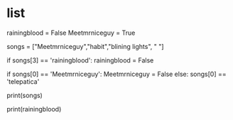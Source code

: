 # list
rainingblood = False
Meetmrniceguy = True

songs = ["Meetmrniceguy","habit","blining lights", " "]

if songs[3] == 'rainingblood':
    rainingblood = False
    
if songs[0] == 'Meetmrniceguy':
    Meetmrniceguy = False
else:
    songs[0] == 'telepatica'

print(songs)

print(rainingblood)
